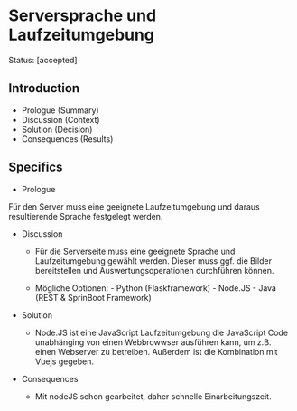 # Serversprache und Laufzeitumgebung

Status: [accepted]

## Introduction

- Prologue (Summary)
- Discussion (Context)
- Solution (Decision)
- Consequences (Results)

## Specifics

- Prologue

Für den Server muss eine geeignete Laufzeitumgebung und daraus resultierende Sprache festgelegt werden.

- Discussion
  - Für die Serverseite muss eine geeignete Sprache und Laufzeitumgebung gewählt werden. Dieser muss ggf. die Bilder bereitstellen und Auswertungsoperationen durchführen können.
  
  - Mögliche Optionen: - Python (Flaskframework) - Node.JS - Java (REST & SprinBoot Framework)

- Solution
  - Node.JS ist eine JavaScript Laufzeitumgebung die JavaScript Code unabhänging von einen Webbrowwser ausführen kann, um z.B. einen Webserver zu betreiben. Außerdem ist die Kombination mit Vuejs gegeben.

- Consequences
  - Mit nodeJS schon gearbeitet, daher schnelle Einarbeitungszeit.
